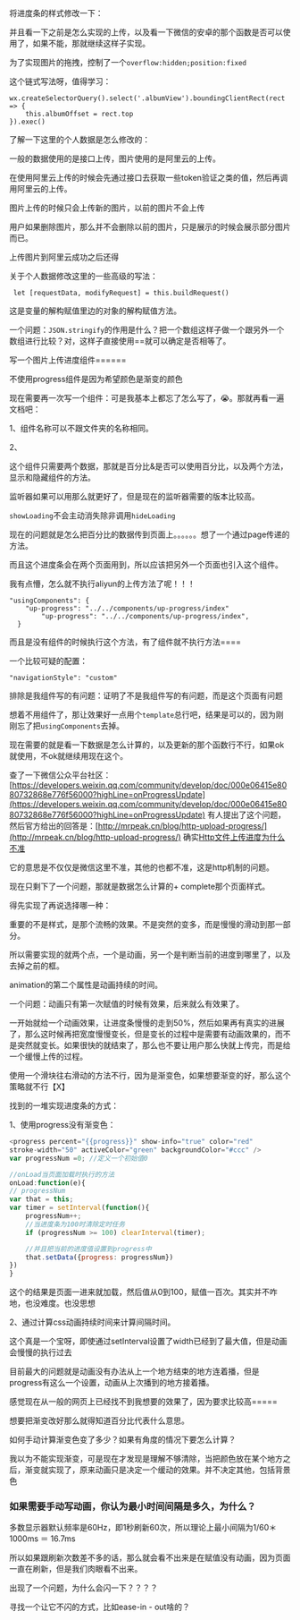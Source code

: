 将进度条的样式修改一下：

并且看一下之前是怎么实现的上传，以及看一下微信的安卓的那个函数是否可以使用了，如果不能，那就继续这样子实现。

为了实现图片的拖拽，控制了一个`overflow:hidden;position:fixed`

这个链式写法呀，值得学习：

```
wx.createSelectorQuery().select('.albumView').boundingClientRect(rect => {
    this.albumOffset = rect.top
}).exec()
```

了解一下这里的个人数据是怎么修改的：

一般的数据使用的是接口上传，图片使用的是阿里云的上传。

在使用阿里云上传的时候会先通过接口去获取一些token验证之类的值，然后再调用阿里云的上传。

图片上传的时候只会上传新的图片，以前的图片不会上传

用户如果删除图片，那么并不会删除以前的图片，只是展示的时候会展示部分图片而已。

上传图片到阿里云成功之后还得

关于个人数据修改这里的一些高级的写法：

```
 let [requestData, modifyRequest] = this.buildRequest()
```

这是变量的解构赋值里边的对象的解构赋值方法。

一个问题：`JSON.stringify`的作用是什么？把一个数组这样子做一个跟另外一个数组进行比较？对，这样子直接使用==就可以确定是否相等了。

写一个图片上传进度组件======

不使用progress组件是因为希望颜色是渐变的颜色

现在需要再一次写一个组件：可是我基本上都忘了怎么写了，😭。那就再看一遍文档吧：

1、组件名称可以不跟文件夹的名称相同。

2、

这个组件只需要两个数据，那就是百分比&是否可以使用百分比，以及两个方法，显示和隐藏组件的方法。

监听器如果可以用那么就更好了，但是现在的监听器需要的版本比较高。

`showLoading`不会主动消失除非调用`hideLoading`

现在的问题就是怎么把百分比的数据传到页面上。。。。。。想了一个通过page传递的方法。

而且这个进度条会在两个页面用到，所以应该把另外一个页面也引入这个组件。

我有点懵，怎么就不执行aliyun的上传方法了呢！！！

```
"usingComponents": {
    "up-progress": "../../components/up-progress/index"
        "up-progress": "../../components/up-progress/index",
  }
```

而且是没有组件的时候执行这个方法，有了组件就不执行方法====

一个比较可疑的配置：

```
"navigationStyle": "custom"
```

排除是我组件写的有问题：证明了不是我组件写的有问题，而是这个页面有问题

想着不用组件了，那让效果好一点用个`template`总行吧，结果是可以的，因为刚刚忘了把`usingComponents`去掉。

现在需要的就是看一下数据是怎么计算的，以及更新的那个函数行不行，如果ok就使用，不ok就继续用现在这个。

查了一下微信公众平台社区：[https://developers.weixin.qq.com/community/develop/doc/000e06415e8080732868e776f56000?highLine=onProgressUpdate](https://developers.weixin.qq.com/community/develop/doc/000e06415e8080732868e776f56000?highLine=onProgressUpdate) 有人提出了这个问题，然后官方给出的回答是：[http://mrpeak.cn/blog/http-upload-progress/](http://mrpeak.cn/blog/http-upload-progress/)  确实[Http文件上传进度为什么不准  ](http://mrpeak.cn/blog/http-upload-progress/)

它的意思是不仅仅是微信这里不准，其他的也都不准，这是http机制的问题。

现在只剩下了一个问题，那就是数据怎么计算的+ complete那个页面样式。

得先实现了再说选择哪一种：

重要的不是样式，是那个流畅的效果。不是突然的变多，而是慢慢的滑动到那一部分。

所以需要实现的就两个点，一个是动画，另一个是判断当前的进度到哪里了，以及去掉之前的框。

animation的第二个属性是动画持续的时间。

一个问题：动画只有第一次赋值的时候有效果，后来就么有效果了。

一开始就给一个动画效果，让进度条慢慢的走到50%，然后如果再有真实的进展了，那么这时候再把宽度慢慢变长，但是变长的过程中是需要有动画效果的，而不是突然就变长。如果很快的就结束了，那么也不要让用户那么快就上传完，而是给一个缓慢上传的过程。

使用一个滑块往右滑动的方法不行，因为是渐变色，如果想要渐变的好，那么这个策略就不行【X】

找到的一堆实现进度条的方式：

1、使用progress没有渐变色：

```js
<progress percent="{{progress}}" show-info="true" color="red" 
stroke-width="50" activeColor="green" backgroundColor="#ccc" />
var progressNum =0; //定义一个初始值0

//onLoad当页面加载时执行的方法
onLoad:function(e){
// progressNum
var that = this;
var timer = setInterval(function(){
    progressNum++;
    //当进度条为100时清除定时任务
    if (progressNum >= 100) clearInterval(timer);

    //并且把当前的进度值设置到progress中
    that.setData({progress: progressNum})
})
}
```

这个的结果是页面一进来就加载，然后值从0到100，赋值一百次。其实并不咋地，也没难度。也没思想

2、通过计算css动画持续时间来计算间隔时间。

这个真是一个宝呀，即使通过setInterval设置了width已经到了最大值，但是动画会慢慢的执行过去

目前最大的问题就是动画没有办法从上一个地方结束的地方连着播，但是progress有这么一个设置，动画从上次播到的地方接着播。

感觉现在从一般的网页上已经找不到我想要的效果了，因为要求比较高=====

想要把渐变改好那么就得知道百分比代表什么意思。

如何手动计算渐变色变了多少？如果有角度的情况下要怎么计算？

我以为不能实现渐变，可是现在才发现是理解不够清除，当把颜色放在某个地方之后，渐变就实现了，原来动画只是决定一个缓动的效果。并不决定其他，包括背景色

### **如果需要手动写动画，你认为最小时间间隔是多久，为什么？** 

多数显示器默认频率是60Hz，即1秒刷新60次，所以理论上最小间隔为1/60＊1000ms ＝ 16.7ms

所以如果跟刷新次数差不多的话，那么就会看不出来是在赋值没有动画，因为页面一直在刷新，但是我们肉眼看不出来。





出现了一个问题，为什么会闪一下？？？？

寻找一个让它不闪的方式，比如ease-in - out啥的？

